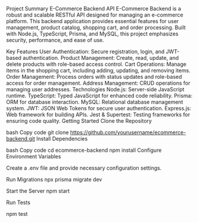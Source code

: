 Project Summary
E-Commerce Backend API
E-Commerce Backend is a robust and scalable RESTful API designed for managing an e-commerce platform. This backend application provides essential features for user management, product catalog, shopping cart, and order processing. Built with Node.js, TypeScript, Prisma, and MySQL, this project emphasizes security, performance, and ease of use.

Key Features
User Authentication: Secure registration, login, and JWT-based authentication.
Product Management: Create, read, update, and delete products with role-based access control.
Cart Operations: Manage items in the shopping cart, including adding, updating, and removing items.
Order Management: Process orders with status updates and role-based access for order management.
Address Management: CRUD operations for managing user addresses.
Technologies
Node.js: Server-side JavaScript runtime.
TypeScript: Typed JavaScript for enhanced code reliability.
Prisma: ORM for database interaction.
MySQL: Relational database management system.
JWT: JSON Web Tokens for secure user authentication.
Express.js: Web framework for building APIs.
Jest & Supertest: Testing frameworks for ensuring code quality.
Getting Started
Clone the Repository

bash
Copy code
git clone https://github.com/yourusername/ecommerce-backend.git
Install Dependencies

bash
Copy code
cd ecommerce-backend
npm install
Configure Environment Variables

Create a .env file and provide necessary configuration settings.

Run Migrations
npx prisma migrate dev

Start the Server
npm start

Run Tests

npm test
